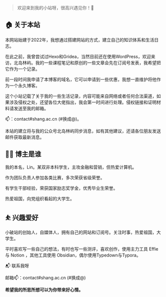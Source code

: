 > 欢迎来到我的小站呀，很高兴遇见你！🤝

## 🏠 关于本站

本网站始建于2022年，我想通过搭建网站的方式，建立自己的知识体系和生活日志。

在此之前，我曾尝试过Hexo和Gridea，当然目前还在使用WordPress，欢迎来访，北岛林屿。我的一些课程笔记和原创的一些文章会先在订阅号发表，我希望把它作为一个记录。

前一段时间我申请了本博客的域名，它可以申请到一些优惠，我想一直维护将他作为一个永久博客。

这个小站记载了关于我的一些生活记录，内容可能来自网络或者任何合法渠道，如果涉及侵权之处，还望各位大佬指出，我会第一时间进行处理。侵权链接和证明材料请发送至我的邮箱。

📫：contact#shang.ac.cn (#换成@)。

本站的建立将与我的公众号北岛林屿同步消息，如有其他建议，还请各位朋友发送邮件获取最新消息。

## 👨‍💻 博主是谁

我的本名，Lin。某双非本科学生，主攻金融和营销，但热爱计算机。

作为团队负责人参加各类比赛，多次荣获省级荣誉。

有学生干部经验，荣获国家励志奖学金，优秀毕业生荣誉。

热爱祖国，向党组织看起的大学生。

## ⛹ 兴趣爱好

小破站的创始人，自媒体人，拥有自己的网站和订阅号。关注时事，热爱祖国，大学生。

平时喜欢写一些自己的想法，有时也写一些测评，喜欢创作，使用主力工具 Effie 与 Notion ，其他工具使用 Obsidian，偶尔使用Typedown与Typora。

📬 联系我呀

邮箱📫：contact#shang.ac.cn (#换成@)

**希望我的所思所想可以为你带来好心情。**

<!---
xiaoshang2001/xiaoshang2001 is a ✨ special ✨ repository because its `README.md` (this file) appears on your GitHub profile.
You can click the Preview link to take a look at your changes.
--->
